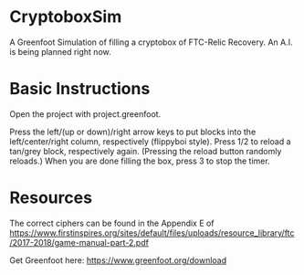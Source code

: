 # CryptoboxSim
A Greenfoot Simulation of filling a cryptobox of FTC-Relic Recovery. An A.I. is being planned right now.

# Basic Instructions
Open the project with project.greenfoot.

Press the left/(up or down)/right arrow keys to put blocks into the left/center/right column, respectively (flippyboi style). 
Press 1/2 to reload a tan/grey block, respectively again. (Pressing the reload button randomly reloads.)
When you are done filling the box, press 3 to stop the timer.

# Resources
The correct ciphers can be found in the Appendix E of https://www.firstinspires.org/sites/default/files/uploads/resource_library/ftc/2017-2018/game-manual-part-2.pdf

Get Greenfoot here: https://www.greenfoot.org/download
